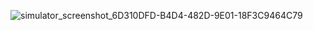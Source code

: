 
![simulator_screenshot_6D310DFD-B4D4-482D-9E01-18F3C9464C79](https://github.com/user-attachments/assets/2c485431-848b-4abd-8825-b6c28017c9d4)
